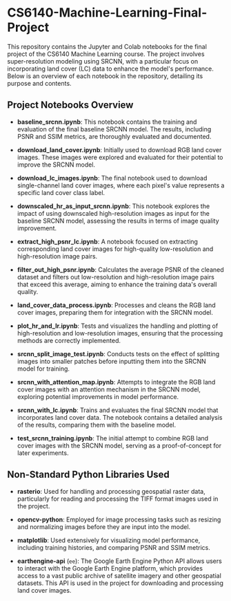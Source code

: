 # CS6140-Machine-Learning-Final-Project
This repository contains the Jupyter and Colab notebooks for the final project of the CS6140 Machine Learning course. The project involves super-resolution modeling using SRCNN, with a particular focus on incorporating land cover (LC) data to enhance the model's performance. Below is an overview of each notebook in the repository, detailing its purpose and contents.

## Project Notebooks Overview

- **baseline_srcnn.ipynb**: This notebook contains the training and evaluation of the final baseline SRCNN model. The results, including PSNR and SSIM metrics, are thoroughly evaluated and documented.

- **download_land_cover.ipynb**: Initially used to download RGB land cover images. These images were explored and evaluated for their potential to improve the SRCNN model.

- **download_lc_images.ipynb**: The final notebook used to download single-channel land cover images, where each pixel's value represents a specific land cover class label.

- **downscaled_hr_as_input_srcnn.ipynb**: This notebook explores the impact of using downscaled high-resolution images as input for the baseline SRCNN model, assessing the results in terms of image quality improvement.

- **extract_high_psnr_lc.ipynb**: A notebook focused on extracting corresponding land cover images for high-quality low-resolution and high-resolution image pairs.

- **filter_out_high_psnr.ipynb**: Calculates the average PSNR of the cleaned dataset and filters out low-resolution and high-resolution image pairs that exceed this average, aiming to enhance the training data's overall quality.

- **land_cover_data_process.ipynb**: Processes and cleans the RGB land cover images, preparing them for integration with the SRCNN model.

- **plot_hr_and_lr.ipynb**: Tests and visualizes the handling and plotting of high-resolution and low-resolution images, ensuring that the processing methods are correctly implemented.

- **srcnn_split_image_test.ipynb**: Conducts tests on the effect of splitting images into smaller patches before inputting them into the SRCNN model for training.

- **srcnn_with_attention_map.ipynb**: Attempts to integrate the RGB land cover images with an attention mechanism in the SRCNN model, exploring potential improvements in model performance.

- **srcnn_with_lc.ipynb**: Trains and evaluates the final SRCNN model that incorporates land cover data. The notebook contains a detailed analysis of the results, comparing them with the baseline model.

- **test_srcnn_training.ipynb**: The initial attempt to combine RGB land cover images with the SRCNN model, serving as a proof-of-concept for later experiments.

## Non-Standard Python Libraries Used

- **rasterio**: Used for handling and processing geospatial raster data, particularly for reading and processing the TIFF format images used in the project.

- **opencv-python**: Employed for image processing tasks such as resizing and normalizing images before they are input into the model.

- **matplotlib**: Used extensively for visualizing model performance, including training histories, and comparing PSNR and SSIM metrics.

- **earthengine-api** (`ee`): The Google Earth Engine Python API allows users to interact with the Google Earth Engine platform, which provides access to a vast public archive of satellite imagery and other geospatial datasets. This API is used in the project for downloading and processing land cover images.
